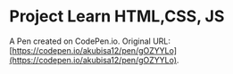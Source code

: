 # Project Learn HTML,CSS, JS

A Pen created on CodePen.io. Original URL: [https://codepen.io/akubisa12/pen/gOZYYLo](https://codepen.io/akubisa12/pen/gOZYYLo).

